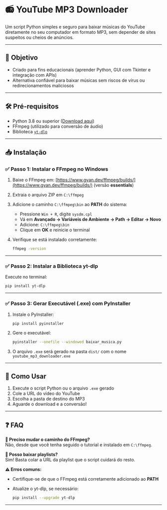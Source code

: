# 📻 YouTube MP3 Downloader

Um script Python simples e seguro para baixar músicas do YouTube diretamente no seu computador em formato MP3, sem depender de sites suspeitos ou cheios de anúncios.

---

## 🎯 Objetivo

- Criado para fins educacionais (aprender Python, GUI com Tkinter e integração com APIs)
- Alternativa confiável para baixar músicas sem riscos de vírus ou redirecionamentos maliciosos

---

## 🛠️ Pré-requisitos

- Python 3.8 ou superior ([Download aqui](https://www.python.org/downloads/))
- FFmpeg (utilizado para conversão de áudio)
- Biblioteca [`yt-dlp`](https://github.com/yt-dlp/yt-dlp)

---

## 📥 Instalação

### ✅ Passo 1: Instalar o FFmpeg no Windows

1. Baixe o FFmpeg em: [https://www.gyan.dev/ffmpeg/builds/](https://www.gyan.dev/ffmpeg/builds/) (versão **essentials**)
2. Extraia o arquivo ZIP em `C:\ffmpeg`
3. Adicione o caminho `C:\ffmpeg\bin` ao **PATH** do sistema:

   - Pressione `Win + R`, digite `sysdm.cpl`
   - Vá em **Avançado → Variáveis de Ambiente → Path → Editar → Novo**
   - Adicione: `C:\ffmpeg\bin`
   - Clique em **OK** e reinicie o terminal

4. Verifique se está instalado corretamente:

   ```bash
   ffmpeg -version
   ```

---

### ✅ Passo 2: Instalar a Biblioteca yt-dlp

Execute no terminal:

```bash
pip install yt-dlp
```

---

### ✅ Passo 3: Gerar Executável (.exe) com PyInstaller

1. Instale o PyInstaller:

   ```bash
   pip install pyinstaller
   ```

2. Gere o executável:

   ```bash
   pyinstaller --onefile --windowed baixar_musica.py
   ```

3. O arquivo `.exe` será gerado na pasta `dist/` com o nome `youtube_mp3_downloader.exe`

---

## 🚀 Como Usar

1. Execute o script Python ou o arquivo `.exe` gerado
2. Cole a URL do vídeo do YouTube
3. Escolha a pasta de destino do MP3
4. Aguarde o download e a conversão!

---

## ❓ FAQ

**🔧 Preciso mudar o caminho do FFmpeg?**  
Não, desde que você tenha seguido o tutorial e instalado em `C:\ffmpeg`.

**📃 Posso baixar playlists?**  
Sim! Basta colar a URL da playlist que o script cuidará do resto.

**⚠️ Erros comuns:**

- Certifique-se de que o FFmpeg está corretamente adicionado ao **PATH**
- Atualize o yt-dlp, se necessário:

  ```bash
  pip install --upgrade yt-dlp
  ```

---
